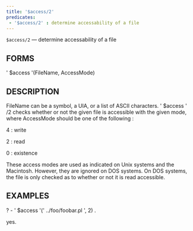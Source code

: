 ```yaml
---
title: '$access/2'
predicates:
 - '$access/2' : determine accessability of a file
---
```

`$access/2` — determine accessability of a file


## FORMS

' $access '(FileName, AccessMode)


## DESCRIPTION

FileName can be a symbol, a UIA, or a list of ASCII characters. ' $access ' /2 checks whether or not the given file is accessible with the given mode, where AccessMode should be one of the following :


4 : write

2 : read

0 : existence

These access modes are used as indicated on Unix systems and the Macintosh. However, they are ignored on DOS systems. On DOS systems, the file is only checked as to whether or not it is read accessible.


## EXAMPLES

? - ' $access '(' ../foo/foobar.pl ', 2) .


yes.

